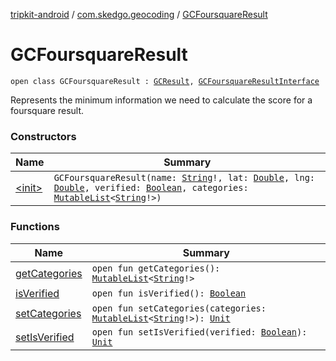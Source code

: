 [tripkit-android](../../index.md) / [com.skedgo.geocoding](../index.md) / [GCFoursquareResult](./index.md)

# GCFoursquareResult

`open class GCFoursquareResult : `[`GCResult`](../-g-c-result/index.md)`, `[`GCFoursquareResultInterface`](../../com.skedgo.geocoding.agregator/-g-c-foursquare-result-interface/index.md)

Represents the minimum information we need to calculate the score for a foursquare result.

### Constructors

| Name | Summary |
|---|---|
| [&lt;init&gt;](-init-.md) | `GCFoursquareResult(name: `[`String`](https://kotlinlang.org/api/latest/jvm/stdlib/kotlin/-string/index.html)`!, lat: `[`Double`](https://kotlinlang.org/api/latest/jvm/stdlib/kotlin/-double/index.html)`, lng: `[`Double`](https://kotlinlang.org/api/latest/jvm/stdlib/kotlin/-double/index.html)`, verified: `[`Boolean`](https://kotlinlang.org/api/latest/jvm/stdlib/kotlin/-boolean/index.html)`, categories: `[`MutableList`](https://kotlinlang.org/api/latest/jvm/stdlib/kotlin.collections/-mutable-list/index.html)`<`[`String`](https://kotlinlang.org/api/latest/jvm/stdlib/kotlin/-string/index.html)`!>)` |

### Functions

| Name | Summary |
|---|---|
| [getCategories](get-categories.md) | `open fun getCategories(): `[`MutableList`](https://kotlinlang.org/api/latest/jvm/stdlib/kotlin.collections/-mutable-list/index.html)`<`[`String`](https://kotlinlang.org/api/latest/jvm/stdlib/kotlin/-string/index.html)`!>` |
| [isVerified](is-verified.md) | `open fun isVerified(): `[`Boolean`](https://kotlinlang.org/api/latest/jvm/stdlib/kotlin/-boolean/index.html) |
| [setCategories](set-categories.md) | `open fun setCategories(categories: `[`MutableList`](https://kotlinlang.org/api/latest/jvm/stdlib/kotlin.collections/-mutable-list/index.html)`<`[`String`](https://kotlinlang.org/api/latest/jvm/stdlib/kotlin/-string/index.html)`!>): `[`Unit`](https://kotlinlang.org/api/latest/jvm/stdlib/kotlin/-unit/index.html) |
| [setIsVerified](set-is-verified.md) | `open fun setIsVerified(verified: `[`Boolean`](https://kotlinlang.org/api/latest/jvm/stdlib/kotlin/-boolean/index.html)`): `[`Unit`](https://kotlinlang.org/api/latest/jvm/stdlib/kotlin/-unit/index.html) |
